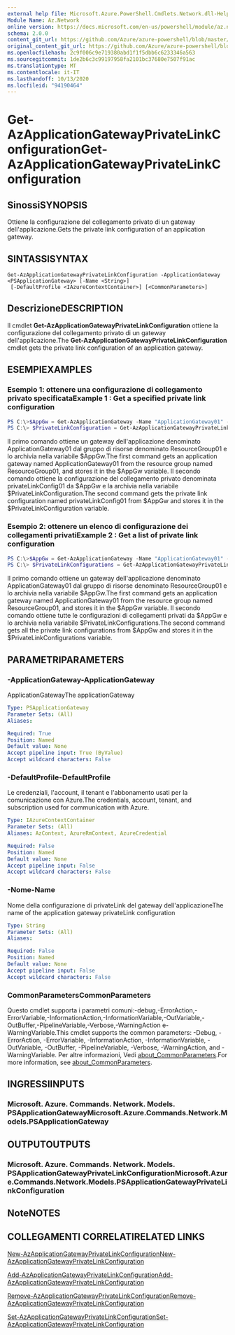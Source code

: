 ```yaml
---
external help file: Microsoft.Azure.PowerShell.Cmdlets.Network.dll-Help.xml
Module Name: Az.Network
online version: https://docs.microsoft.com/en-us/powershell/module/az.network/get-azapplicationgatewayprivatelinkconfiguration
schema: 2.0.0
content_git_url: https://github.com/Azure/azure-powershell/blob/master/src/Network/Network/help/Get-AzApplicationGatewayPrivateLinkConfiguration.md
original_content_git_url: https://github.com/Azure/azure-powershell/blob/master/src/Network/Network/help/Get-AzApplicationGatewayPrivateLinkConfiguration.md
ms.openlocfilehash: 2c9f006c9e719380abd1f1f5dbb6c6233346a563
ms.sourcegitcommit: 1de2b6c3c99197958fa2101bc37680e7507f91ac
ms.translationtype: MT
ms.contentlocale: it-IT
ms.lasthandoff: 10/13/2020
ms.locfileid: "94190464"
---
```

# <span data-ttu-id="75da2-101">Get-AzApplicationGatewayPrivateLinkConfiguration</span><span class="sxs-lookup"><span data-stu-id="75da2-101">Get-AzApplicationGatewayPrivateLinkConfiguration</span></span>

## <span data-ttu-id="75da2-102">Sinossi</span><span class="sxs-lookup"><span data-stu-id="75da2-102">SYNOPSIS</span></span>
<span data-ttu-id="75da2-103">Ottiene la configurazione del collegamento privato di un gateway dell'applicazione.</span><span class="sxs-lookup"><span data-stu-id="75da2-103">Gets the private link configuration of an application gateway.</span></span>

## <span data-ttu-id="75da2-104">SINTASSI</span><span class="sxs-lookup"><span data-stu-id="75da2-104">SYNTAX</span></span>

```
Get-AzApplicationGatewayPrivateLinkConfiguration -ApplicationGateway <PSApplicationGateway> [-Name <String>]
 [-DefaultProfile <IAzureContextContainer>] [<CommonParameters>]
```

## <span data-ttu-id="75da2-105">Descrizione</span><span class="sxs-lookup"><span data-stu-id="75da2-105">DESCRIPTION</span></span>
<span data-ttu-id="75da2-106">Il cmdlet **Get-AzApplicationGatewayPrivateLinkConfiguration** ottiene la configurazione del collegamento privato di un gateway dell'applicazione.</span><span class="sxs-lookup"><span data-stu-id="75da2-106">The **Get-AzApplicationGatewayPrivateLinkConfiguration** cmdlet gets the private link configuration of an application gateway.</span></span>

## <span data-ttu-id="75da2-107">ESEMPI</span><span class="sxs-lookup"><span data-stu-id="75da2-107">EXAMPLES</span></span>

### <span data-ttu-id="75da2-108">Esempio 1: ottenere una configurazione di collegamento privato specificata</span><span class="sxs-lookup"><span data-stu-id="75da2-108">Example 1 : Get a specified private link configuration</span></span>
```powershell
PS C:\>$AppGw = Get-AzApplicationGateway -Name "ApplicationGateway01" -ResourceGroupName "ResourceGroup01"
PS C:\> $PrivateLinkConfiguration = Get-AzApplicationGatewayPrivateLinkConfiguration -Name "privateLinkConfig01" -ApplicationGateway $AppGw
```

<span data-ttu-id="75da2-109">Il primo comando ottiene un gateway dell'applicazione denominato ApplicationGateway01 dal gruppo di risorse denominato ResourceGroup01 e lo archivia nella variabile $AppGw.</span><span class="sxs-lookup"><span data-stu-id="75da2-109">The first command gets an application gateway named ApplicationGateway01 from the resource group named ResourceGroup01, and stores it in the $AppGw variable.</span></span>
<span data-ttu-id="75da2-110">Il secondo comando ottiene la configurazione del collegamento privato denominata privateLinkConfig01 da $AppGw e la archivia nella variabile $PrivateLinkConfiguration.</span><span class="sxs-lookup"><span data-stu-id="75da2-110">The second command gets the private link configuration named privateLinkConfig01 from $AppGw and stores it in the $PrivateLinkConfiguration variable.</span></span>

### <span data-ttu-id="75da2-111">Esempio 2: ottenere un elenco di configurazione dei collegamenti privati</span><span class="sxs-lookup"><span data-stu-id="75da2-111">Example 2 : Get a list of private link configuration</span></span>
```powershell
PS C:\>$AppGw = Get-AzApplicationGateway -Name "ApplicationGateway01" -ResourceGroupName "ResourceGroup01"
PS C:\> $PrivateLinkConfigurations = Get-AzApplicationGatewayPrivateLinkConfiguration -ApplicationGateway $AppGw
```

<span data-ttu-id="75da2-112">Il primo comando ottiene un gateway dell'applicazione denominato ApplicationGateway01 dal gruppo di risorse denominato ResourceGroup01 e lo archivia nella variabile $AppGw.</span><span class="sxs-lookup"><span data-stu-id="75da2-112">The first command gets an application gateway named ApplicationGateway01 from the resource group named ResourceGroup01, and stores it in the $AppGw variable.</span></span>
<span data-ttu-id="75da2-113">Il secondo comando ottiene tutte le configurazioni di collegamenti privati da $AppGw e lo archivia nella variabile $PrivateLinkConfigurations.</span><span class="sxs-lookup"><span data-stu-id="75da2-113">The second command gets all the private link configurations from $AppGw and stores it in the $PrivateLinkConfigurations variable.</span></span>

## <span data-ttu-id="75da2-114">PARAMETRI</span><span class="sxs-lookup"><span data-stu-id="75da2-114">PARAMETERS</span></span>

### <span data-ttu-id="75da2-115">-ApplicationGateway</span><span class="sxs-lookup"><span data-stu-id="75da2-115">-ApplicationGateway</span></span>
<span data-ttu-id="75da2-116">ApplicationGateway</span><span class="sxs-lookup"><span data-stu-id="75da2-116">The applicationGateway</span></span>

```yaml
Type: PSApplicationGateway
Parameter Sets: (All)
Aliases:

Required: True
Position: Named
Default value: None
Accept pipeline input: True (ByValue)
Accept wildcard characters: False
```

### <span data-ttu-id="75da2-117">-DefaultProfile</span><span class="sxs-lookup"><span data-stu-id="75da2-117">-DefaultProfile</span></span>
<span data-ttu-id="75da2-118">Le credenziali, l'account, il tenant e l'abbonamento usati per la comunicazione con Azure.</span><span class="sxs-lookup"><span data-stu-id="75da2-118">The credentials, account, tenant, and subscription used for communication with Azure.</span></span>

```yaml
Type: IAzureContextContainer
Parameter Sets: (All)
Aliases: AzContext, AzureRmContext, AzureCredential

Required: False
Position: Named
Default value: None
Accept pipeline input: False
Accept wildcard characters: False
```

### <span data-ttu-id="75da2-119">-Nome</span><span class="sxs-lookup"><span data-stu-id="75da2-119">-Name</span></span>
<span data-ttu-id="75da2-120">Nome della configurazione di privateLink del gateway dell'applicazione</span><span class="sxs-lookup"><span data-stu-id="75da2-120">The name of the application gateway privateLink configuration</span></span>

```yaml
Type: String
Parameter Sets: (All)
Aliases:

Required: False
Position: Named
Default value: None
Accept pipeline input: False
Accept wildcard characters: False
```

### <span data-ttu-id="75da2-121">CommonParameters</span><span class="sxs-lookup"><span data-stu-id="75da2-121">CommonParameters</span></span>
<span data-ttu-id="75da2-122">Questo cmdlet supporta i parametri comuni:-debug,-ErrorAction,-ErrorVariable,-InformationAction,-InformationVariable,-OutVariable,-OutBuffer,-PipelineVariable,-Verbose,-WarningAction e-WarningVariable.</span><span class="sxs-lookup"><span data-stu-id="75da2-122">This cmdlet supports the common parameters: -Debug, -ErrorAction, -ErrorVariable, -InformationAction, -InformationVariable, -OutVariable, -OutBuffer, -PipelineVariable, -Verbose, -WarningAction, and -WarningVariable.</span></span> <span data-ttu-id="75da2-123">Per altre informazioni, Vedi [about_CommonParameters](http://go.microsoft.com/fwlink/?LinkID=113216).</span><span class="sxs-lookup"><span data-stu-id="75da2-123">For more information, see [about_CommonParameters](http://go.microsoft.com/fwlink/?LinkID=113216).</span></span>

## <span data-ttu-id="75da2-124">INGRESSI</span><span class="sxs-lookup"><span data-stu-id="75da2-124">INPUTS</span></span>

### <span data-ttu-id="75da2-125">Microsoft. Azure. Commands. Network. Models. PSApplicationGateway</span><span class="sxs-lookup"><span data-stu-id="75da2-125">Microsoft.Azure.Commands.Network.Models.PSApplicationGateway</span></span>

## <span data-ttu-id="75da2-126">OUTPUT</span><span class="sxs-lookup"><span data-stu-id="75da2-126">OUTPUTS</span></span>

### <span data-ttu-id="75da2-127">Microsoft. Azure. Commands. Network. Models. PSApplicationGatewayPrivateLinkConfiguration</span><span class="sxs-lookup"><span data-stu-id="75da2-127">Microsoft.Azure.Commands.Network.Models.PSApplicationGatewayPrivateLinkConfiguration</span></span>

## <span data-ttu-id="75da2-128">Note</span><span class="sxs-lookup"><span data-stu-id="75da2-128">NOTES</span></span>

## <span data-ttu-id="75da2-129">COLLEGAMENTI CORRELATI</span><span class="sxs-lookup"><span data-stu-id="75da2-129">RELATED LINKS</span></span>

[<span data-ttu-id="75da2-130">New-AzApplicationGatewayPrivateLinkConfiguration</span><span class="sxs-lookup"><span data-stu-id="75da2-130">New-AzApplicationGatewayPrivateLinkConfiguration</span></span>](./New-AzApplicationGatewayPrivateLinkConfiguration.md)

[<span data-ttu-id="75da2-131">Add-AzApplicationGatewayPrivateLinkConfiguration</span><span class="sxs-lookup"><span data-stu-id="75da2-131">Add-AzApplicationGatewayPrivateLinkConfiguration</span></span>](./Add-AzApplicationGatewayPrivateLinkConfiguration.md)

[<span data-ttu-id="75da2-132">Remove-AzApplicationGatewayPrivateLinkConfiguration</span><span class="sxs-lookup"><span data-stu-id="75da2-132">Remove-AzApplicationGatewayPrivateLinkConfiguration</span></span>](./Remove-AzApplicationGatewayPrivateLinkConfiguration.md)

[<span data-ttu-id="75da2-133">Set-AzApplicationGatewayPrivateLinkConfiguration</span><span class="sxs-lookup"><span data-stu-id="75da2-133">Set-AzApplicationGatewayPrivateLinkConfiguration</span></span>](./Set-AzApplicationGatewayPrivateLinkConfiguration.md)